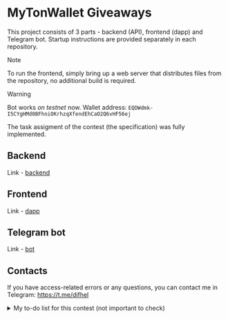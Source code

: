 # MyTonWallet Giveaways
This project consists of 3 parts - backend (API), frontend (dapp) and Telegram bot. Startup instructions are provided separately in each repository.
> [!NOTE]
> To run the frontend, simply bring up a web server that distributes files from the repository, no additional build is required.

> [!WARNING]
> Bot works *on testnet* now. Wallet address: `EQDWdmk-I5CYgHMd0BFhniOKrhzqXfendEhCaO2Q6vHF56ej`

The task assigment of the contest (the specification) was fully implemented.

## Backend
Link - [backend](https://github.com/MyTonWalletBot/backend)


## Frontend
Link - [dapp](https://github.com/MyTonWalletBot/dapp)

## Telegram bot
Link - [bot](https://github.com/MyTonWalletBot/bot)

## Contacts
If you have access-related errors or any questions, you can contact me in Telegram: https://t.me/difhel

<details>
  <summary>My to-do list for this contest (not important to check)</summary>
  
# Задачи по контесту
**Ссылка на ТЗ:** [клик](https://telegra.ph/MyTonWallet-Giveaways-04-27)
## Бекенд
- [x] Создание раздачи
- [x] Получение раздачи по id
- [x] Авторизация пользователя в раздаче
    - [x] Унифицирование пользователя в БД
    - [x] Создание пользователя и обновление всех количества участников розыгрыша + выделение статуса пользователю
    - [x] Валидация через catpcha и signedProof
    - [x] Если раздача instant, то ограничиваем количество тех, кто может регаться
- [x] Мониторинг пополнения раздачи
- [x] Мониторинг завершившихся розыгрышей
- [x] Выплата пользователям
    - [x] Jetton
    - [x] Заменить контракт с WalletV4 на HighloadWalletV3
    - [x] Поллинг
    - [x] Функция выплаты
    - [x] Перемещение секретов в ENV переменную
- [x] Обратные вызовы для выполнения задач
- [x] CORS
- [x] Получить статус пользователя
- [x] Добавить опциональное поле creatorTelegramID
- [x] Если есть поле creatorTelegramID, при оплате отправляем уведомление
- [x] Создать инструкцию к запуску + несколько нужных переенных

## Фронтенд
- [x] Авторизация
    - [x] Ton Connect with proof
    - [x] Cloudflare Captcha
- [x] Check in
- [x] Статус участия
    - [x] 404 (розыгрыш не найден)
    - [x] Ожидание задания (awaitingTask)
    - [x] участник, ждем подведения итогов
    - [x] проиграл
    - [x] Получил вознаграждение, ожидает выплаты
    - [x] Получил вознаграждение, выплачено
    - [x] раздача уже завершена

## Бот
- [x] создание раздачи
- [x] получение информации о раздаче (статус, количество участников текущее и максимальное, бюджет, адрес контракта)
- [x] ~уведомление о том, что раздача оплачена~
</details>

